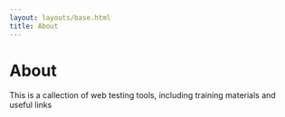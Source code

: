 ```yaml
---
layout: layouts/base.html
title: About
---
```


<h1>About</h1>

This is a callection of web testing tools, including training materials and useful links

